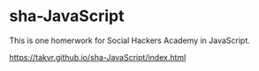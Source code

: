 # sha-JavaScript

This is one homerwork for Social Hackers Academy in JavaScript.

https://takvr.github.io/sha-JavaScript/index.html


